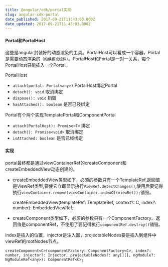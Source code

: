 ```yaml
---
title: @angular/cdk/portal实现
slug: angular-cdk-portal
date_published: 2017-09-21T11:43:03.000Z
date_updated: 2017-09-21T11:43:03.000Z
---
```


#### Portal和PortalHost

这些是angular封装好的动态渲染的工具。PortalHost可以看成一个容器，Portal是需要动态渲染的`（如模板或组件）`。PortalHost和Portal是一对一关系，每个PortalHost只能插入一个Portal。

PortalHost

- `attach(portal: Portal<any>)`  PortalHost绑定Portal
- `detach(): void` 取消绑定
- `dispose(): void` 销毁
- `hasAttached(): boolean` 是否已经绑定

Portal有个两个实现TemplatePortal和ComponentPortal

- `attach(PortalHost): Promise<T>` 绑定
- `detach(): Promise<void>` 取消绑定
- `isAttached: boolean` 是否已经绑定

#### 实现

portal最终都是通过viewContainerRef的createComponent和createEmbeddedView动态创建的。

- createEmbeddedView类型如下，必须的参数只有一个TemplateRef,返回值是ViewRef类型,要使它立即显示执行`ViewRef.detectChanges()`,使用后要记得执行`viewContainer.remove(viewContainer.indexOf(viewRef));`销毁。

    createEmbeddedView<C>(templateRef: TemplateRef<C>, context?: C, index?: number): EmbeddedViewRef<C>;
    

- createComponent类型如下，必须的参数只有一个ComponentFactory。返回值是componentRef，不使用了要记得执行`componentRef.destroy()`销毁。

index是插入的位置，injector是注入器，projectableNodes要是插入到组件中viewRef的rootNodes节点。

    createComponent<C>(componentFactory: ComponentFactory<C>, index?: number, injector?: Injector, projectableNodes?: any[][], ngModule?: NgModuleRef<any>): ComponentRef<C>;
    
